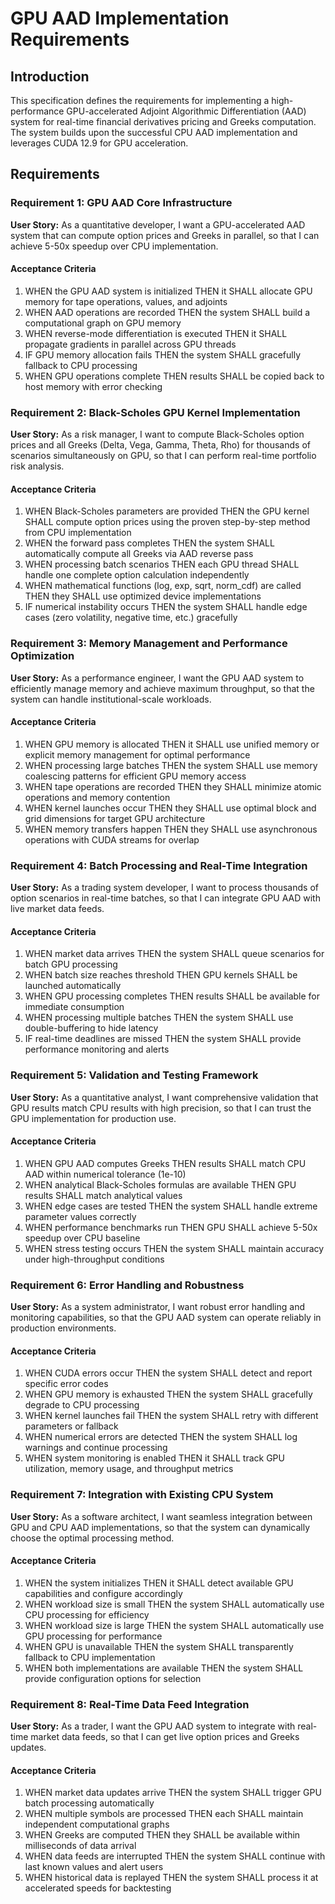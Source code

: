 # GPU AAD Implementation Requirements

## Introduction

This specification defines the requirements for implementing a high-performance GPU-accelerated Adjoint Algorithmic Differentiation (AAD) system for real-time financial derivatives pricing and Greeks computation. The system builds upon the successful CPU AAD implementation and leverages CUDA 12.9 for GPU acceleration.

## Requirements

### Requirement 1: GPU AAD Core Infrastructure

**User Story:** As a quantitative developer, I want a GPU-accelerated AAD system that can compute option prices and Greeks in parallel, so that I can achieve 5-50x speedup over CPU implementation.

#### Acceptance Criteria

1. WHEN the GPU AAD system is initialized THEN it SHALL allocate GPU memory for tape operations, values, and adjoints
2. WHEN AAD operations are recorded THEN the system SHALL build a computational graph on GPU memory
3. WHEN reverse-mode differentiation is executed THEN it SHALL propagate gradients in parallel across GPU threads
4. IF GPU memory allocation fails THEN the system SHALL gracefully fallback to CPU processing
5. WHEN GPU operations complete THEN results SHALL be copied back to host memory with error checking

### Requirement 2: Black-Scholes GPU Kernel Implementation

**User Story:** As a risk manager, I want to compute Black-Scholes option prices and all Greeks (Delta, Vega, Gamma, Theta, Rho) for thousands of scenarios simultaneously on GPU, so that I can perform real-time portfolio risk analysis.

#### Acceptance Criteria

1. WHEN Black-Scholes parameters are provided THEN the GPU kernel SHALL compute option prices using the proven step-by-step method from CPU implementation
2. WHEN the forward pass completes THEN the system SHALL automatically compute all Greeks via AAD reverse pass
3. WHEN processing batch scenarios THEN each GPU thread SHALL handle one complete option calculation independently
4. WHEN mathematical functions (log, exp, sqrt, norm_cdf) are called THEN they SHALL use optimized device implementations
5. IF numerical instability occurs THEN the system SHALL handle edge cases (zero volatility, negative time, etc.) gracefully

### Requirement 3: Memory Management and Performance Optimization

**User Story:** As a performance engineer, I want the GPU AAD system to efficiently manage memory and achieve maximum throughput, so that the system can handle institutional-scale workloads.

#### Acceptance Criteria

1. WHEN GPU memory is allocated THEN it SHALL use unified memory or explicit memory management for optimal performance
2. WHEN processing large batches THEN the system SHALL use memory coalescing patterns for efficient GPU memory access
3. WHEN tape operations are recorded THEN they SHALL minimize atomic operations and memory contention
4. WHEN kernel launches occur THEN they SHALL use optimal block and grid dimensions for target GPU architecture
5. WHEN memory transfers happen THEN they SHALL use asynchronous operations with CUDA streams for overlap

### Requirement 4: Batch Processing and Real-Time Integration

**User Story:** As a trading system developer, I want to process thousands of option scenarios in real-time batches, so that I can integrate GPU AAD with live market data feeds.

#### Acceptance Criteria

1. WHEN market data arrives THEN the system SHALL queue scenarios for batch GPU processing
2. WHEN batch size reaches threshold THEN GPU kernels SHALL be launched automatically
3. WHEN GPU processing completes THEN results SHALL be available for immediate consumption
4. WHEN processing multiple batches THEN the system SHALL use double-buffering to hide latency
5. IF real-time deadlines are missed THEN the system SHALL provide performance monitoring and alerts

### Requirement 5: Validation and Testing Framework

**User Story:** As a quantitative analyst, I want comprehensive validation that GPU results match CPU results with high precision, so that I can trust the GPU implementation for production use.

#### Acceptance Criteria

1. WHEN GPU AAD computes Greeks THEN results SHALL match CPU AAD within numerical tolerance (1e-10)
2. WHEN analytical Black-Scholes formulas are available THEN GPU results SHALL match analytical values
3. WHEN edge cases are tested THEN the system SHALL handle extreme parameter values correctly
4. WHEN performance benchmarks run THEN GPU SHALL achieve 5-50x speedup over CPU baseline
5. WHEN stress testing occurs THEN the system SHALL maintain accuracy under high-throughput conditions

### Requirement 6: Error Handling and Robustness

**User Story:** As a system administrator, I want robust error handling and monitoring capabilities, so that the GPU AAD system can operate reliably in production environments.

#### Acceptance Criteria

1. WHEN CUDA errors occur THEN the system SHALL detect and report specific error codes
2. WHEN GPU memory is exhausted THEN the system SHALL gracefully degrade to CPU processing
3. WHEN kernel launches fail THEN the system SHALL retry with different parameters or fallback
4. WHEN numerical errors are detected THEN the system SHALL log warnings and continue processing
5. WHEN system monitoring is enabled THEN it SHALL track GPU utilization, memory usage, and throughput metrics

### Requirement 7: Integration with Existing CPU System

**User Story:** As a software architect, I want seamless integration between GPU and CPU AAD implementations, so that the system can dynamically choose the optimal processing method.

#### Acceptance Criteria

1. WHEN the system initializes THEN it SHALL detect available GPU capabilities and configure accordingly
2. WHEN workload size is small THEN the system SHALL automatically use CPU processing for efficiency
3. WHEN workload size is large THEN the system SHALL automatically use GPU processing for performance
4. WHEN GPU is unavailable THEN the system SHALL transparently fallback to CPU implementation
5. WHEN both implementations are available THEN the system SHALL provide configuration options for selection

### Requirement 8: Real-Time Data Feed Integration

**User Story:** As a trader, I want the GPU AAD system to integrate with real-time market data feeds, so that I can get live option prices and Greeks updates.

#### Acceptance Criteria

1. WHEN market data updates arrive THEN the system SHALL trigger GPU batch processing automatically
2. WHEN multiple symbols are processed THEN each SHALL maintain independent computational graphs
3. WHEN Greeks are computed THEN they SHALL be available within milliseconds of data arrival
4. WHEN data feeds are interrupted THEN the system SHALL continue with last known values and alert users
5. WHEN historical data is replayed THEN the system SHALL process it at accelerated speeds for backtesting